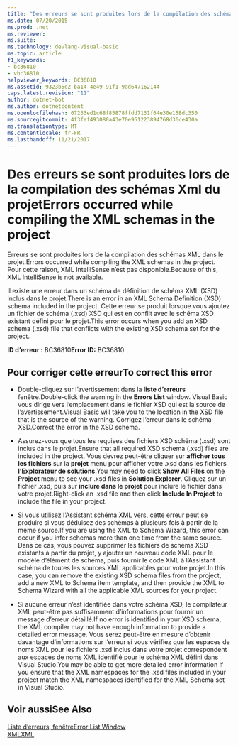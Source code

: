 ```yaml
---
title: "Des erreurs se sont produites lors de la compilation des schémas Xml du projet"
ms.date: 07/20/2015
ms.prod: .net
ms.reviewer: 
ms.suite: 
ms.technology: devlang-visual-basic
ms.topic: article
f1_keywords:
- bc36810
- vbc36810
helpviewer_keywords: BC36810
ms.assetid: 9323b5d2-ba14-4e49-91f1-9ad647162144
caps.latest.revision: "11"
author: dotnet-bot
ms.author: dotnetcontent
ms.openlocfilehash: 07233ed1c68f85878ffdd7131f64e30e158dc350
ms.sourcegitcommit: 4f3fef493080a43e70e951223894768d36ce430a
ms.translationtype: MT
ms.contentlocale: fr-FR
ms.lasthandoff: 11/21/2017
---
```

# <a name="errors-occurred-while-compiling-the-xml-schemas-in-the-project"></a><span data-ttu-id="b23b5-102">Des erreurs se sont produites lors de la compilation des schémas Xml du projet</span><span class="sxs-lookup"><span data-stu-id="b23b5-102">Errors occurred while compiling the XML schemas in the project</span></span>
<span data-ttu-id="b23b5-103">Erreurs se sont produites lors de la compilation des schémas XML dans le projet.</span><span class="sxs-lookup"><span data-stu-id="b23b5-103">Errors occurred while compiling the XML schemas in the project.</span></span> <span data-ttu-id="b23b5-104">Pour cette raison, XML IntelliSense n’est pas disponible.</span><span class="sxs-lookup"><span data-stu-id="b23b5-104">Because of this, XML IntelliSense is not available.</span></span>  
  
 <span data-ttu-id="b23b5-105">Il existe une erreur dans un schéma de définition de schéma XML (XSD) inclus dans le projet.</span><span class="sxs-lookup"><span data-stu-id="b23b5-105">There is an error in an XML Schema Definition (XSD) schema included in the project.</span></span> <span data-ttu-id="b23b5-106">Cette erreur se produit lorsque vous ajoutez un fichier de schéma (.xsd) XSD qui est en conflit avec le schéma XSD existant défini pour le projet.</span><span class="sxs-lookup"><span data-stu-id="b23b5-106">This error occurs when you add an XSD schema (.xsd) file that conflicts with the existing XSD schema set for the project.</span></span>  
  
 <span data-ttu-id="b23b5-107">**ID d’erreur :** BC36810</span><span class="sxs-lookup"><span data-stu-id="b23b5-107">**Error ID:** BC36810</span></span>  
  
## <a name="to-correct-this-error"></a><span data-ttu-id="b23b5-108">Pour corriger cette erreur</span><span class="sxs-lookup"><span data-stu-id="b23b5-108">To correct this error</span></span>  
  
-   <span data-ttu-id="b23b5-109">Double-cliquez sur l’avertissement dans la **liste d’erreurs** fenêtre.</span><span class="sxs-lookup"><span data-stu-id="b23b5-109">Double-click the warning in the **Errors List** window.</span></span> <span data-ttu-id="b23b5-110">Visual Basic vous dirige vers l’emplacement dans le fichier XSD qui est la source de l’avertissement.</span><span class="sxs-lookup"><span data-stu-id="b23b5-110">Visual Basic will take you to the location in the XSD file that is the source of the warning.</span></span> <span data-ttu-id="b23b5-111">Corrigez l’erreur dans le schéma XSD.</span><span class="sxs-lookup"><span data-stu-id="b23b5-111">Correct the error in the XSD schema.</span></span>  
  
-   <span data-ttu-id="b23b5-112">Assurez-vous que tous les requises des fichiers XSD schéma (.xsd) sont inclus dans le projet.</span><span class="sxs-lookup"><span data-stu-id="b23b5-112">Ensure that all required XSD schema (.xsd) files are included in the project.</span></span> <span data-ttu-id="b23b5-113">Vous devrez peut-être cliquer sur **afficher tous les fichiers** sur la **projet** menu pour afficher votre .xsd dans les fichiers **l’Explorateur de solutions**.</span><span class="sxs-lookup"><span data-stu-id="b23b5-113">You may need to click **Show All Files** on the **Project** menu to see your .xsd files in **Solution Explorer**.</span></span> <span data-ttu-id="b23b5-114">Cliquez sur un fichier .xsd, puis sur **inclure dans le projet** pour inclure le fichier dans votre projet.</span><span class="sxs-lookup"><span data-stu-id="b23b5-114">Right-click an .xsd file and then click **Include In Project** to include the file in your project.</span></span>  
  
-   <span data-ttu-id="b23b5-115">Si vous utilisez l’Assistant schéma XML vers, cette erreur peut se produire si vous déduisez des schémas à plusieurs fois à partir de la même source.</span><span class="sxs-lookup"><span data-stu-id="b23b5-115">If you are using the XML to Schema Wizard, this error can occur if you infer schemas more than one time from the same source.</span></span> <span data-ttu-id="b23b5-116">Dans ce cas, vous pouvez supprimer les fichiers de schéma XSD existants à partir du projet, y ajouter un nouveau code XML pour le modèle d’élément de schéma, puis fournir le code XML à l’Assistant schéma de toutes les sources XML applicables pour votre projet.</span><span class="sxs-lookup"><span data-stu-id="b23b5-116">In this case, you can remove the existing XSD schema files from the project, add a new XML to Schema item template, and then provide the XML to Schema Wizard with all the applicable XML sources for your project.</span></span>  
  
-   <span data-ttu-id="b23b5-117">Si aucune erreur n’est identifiée dans votre schéma XSD, le compilateur XML peut-être pas suffisamment d’informations pour fournir un message d’erreur détaillé.</span><span class="sxs-lookup"><span data-stu-id="b23b5-117">If no error is identified in your XSD schema, the XML compiler may not have enough information to provide a detailed error message.</span></span> <span data-ttu-id="b23b5-118">Vous serez peut-être en mesure d’obtenir davantage d’informations sur l’erreur si vous vérifiez que les espaces de noms XML pour les fichiers .xsd inclus dans votre projet correspondent aux espaces de noms XML identifié pour le schéma XML défini dans Visual Studio.</span><span class="sxs-lookup"><span data-stu-id="b23b5-118">You may be able to get more detailed error information if you ensure that the XML namespaces for the .xsd files included in your project match the XML namespaces identified for the XML Schema set in Visual Studio.</span></span>  
  
## <a name="see-also"></a><span data-ttu-id="b23b5-119">Voir aussi</span><span class="sxs-lookup"><span data-stu-id="b23b5-119">See Also</span></span>  
 [<span data-ttu-id="b23b5-120">Liste d’erreurs, fenêtre</span><span class="sxs-lookup"><span data-stu-id="b23b5-120">Error List Window</span></span>](/visualstudio/ide/reference/error-list-window)  
 [<span data-ttu-id="b23b5-121">XML</span><span class="sxs-lookup"><span data-stu-id="b23b5-121">XML</span></span>](../../../visual-basic/programming-guide/language-features/xml/index.md)
